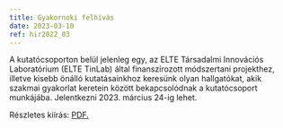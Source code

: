 ```yaml
---
title: Gyakornoki felhívás
date: 2023-03-10
ref: hir2022_03
---
```



A kutatócsoporton belül jelenleg egy, az ELTE Társadalmi Innovációs Laboratórium (ELTE TinLab) által finanszírozott módszertani projekthez, illetve kisebb önálló kutatásainkhoz keresünk olyan hallgatókat, akik szakmai gyakorlat keretein között bekapcsolódnak a kutatócsoport munkájába. Jelentkezni 2023. március 24-ig lehet.

Részletes kiírás: <a href="/pdfs/SMRB_gyakornoki_kiírás_20230310.pdf" target="_blank">PDF.</a>